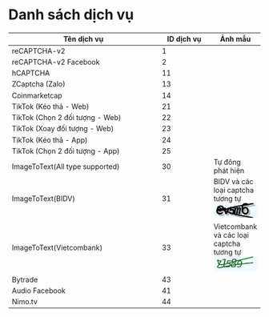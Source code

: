 # Danh sách dịch vụ

<table><thead><tr><th width="320">Tên dịch vụ</th><th width="109">ID dịch vụ</th><th>Ảnh mẫu</th></tr></thead><tbody><tr><td>reCAPTCHA-v2</td><td>1</td><td></td></tr><tr><td>reCAPTCHA-v2 Facebook</td><td>2</td><td></td></tr><tr><td>hCAPTCHA</td><td>11</td><td></td></tr><tr><td>ZCaptcha (Zalo)</td><td>13</td><td></td></tr><tr><td>Coinmarketcap</td><td>14</td><td></td></tr><tr><td>TikTok (Kéo thả - Web)</td><td>21</td><td></td></tr><tr><td>TikTok (Chọn 2 đối tượng - Web)</td><td>22</td><td></td></tr><tr><td>TikTok (Xoay đối tượng - Web)</td><td>23</td><td></td></tr><tr><td>TikTok (Kéo thả - App)</td><td>24</td><td></td></tr><tr><td>TikTok (Chọn 2 đối tượng - App)</td><td>25</td><td></td></tr><tr><td>ImageToText(All type supported)</td><td>30</td><td>Tự đông phát hiện </td></tr><tr><td>ImageToText(BIDV)</td><td>31</td><td>BIDV và các loại captcha tương tự<img src=".gitbook/assets/8857ad09-76a8-f8f0-c462-c91696356841.jpg" alt=""></td></tr><tr><td>ImageToText(Vietcombank)</td><td>33</td><td>Vietcombank và các loại captcha tương tự<img src=".gitbook/assets/ba06d359-7c01-0959-7d3b-6e504c090bda (1).jpg" alt=""></td></tr><tr><td>Bytrade</td><td>43</td><td></td></tr><tr><td>Audio Facebook</td><td>41</td><td></td></tr><tr><td>Nimo.tv</td><td>44</td><td></td></tr></tbody></table>
